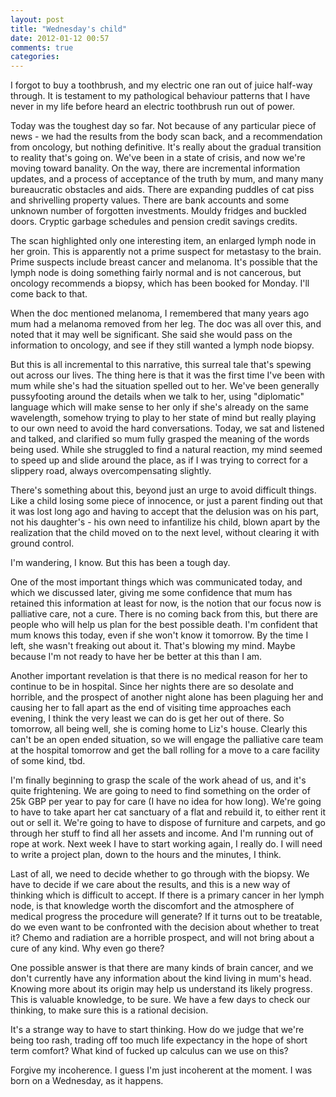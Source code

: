 ```yaml
---
layout: post
title: "Wednesday's child"
date: 2012-01-12 00:57
comments: true
categories: 
---
```


I forgot to buy a toothbrush, and my electric one ran out of juice half-way through. It is testament to my pathological behaviour patterns that I have never in my life before heard an electric toothbrush run out of power.

Today was the toughest day so far. Not because of any particular piece of news - we had the results from the body scan back, and a recommendation from oncology, but nothing definitive. It's really about the gradual transition to reality that's going on. We've been in a state of crisis, and now we're moving toward banality. On the way, there are incremental information updates, and a process of acceptance of the truth by mum, and many many bureaucratic obstacles and aids. There are expanding puddles of cat piss and shrivelling property values. There are bank accounts and some unknown number of forgotten investments. Mouldy fridges and buckled doors. Cryptic garbage schedules and pension credit savings credits.

The scan highlighted only one interesting item, an enlarged lymph node in her groin. This is apparently not a prime suspect for metastasy to the brain. Prime suspects include breast cancer and melanoma. It's possible that the lymph node is doing something fairly normal and is not cancerous, but oncology recommends a biopsy, which has been booked for Monday. I'll come back to that.

When the doc mentioned melanoma, I remembered that many years ago mum had a melanoma removed from her leg. The doc was all over this, and noted that it may well be significant. She said she would pass on the information to oncology, and see if they still wanted a lymph node biopsy.

But this is all incremental to this narrative, this surreal tale that's spewing out across our lives. The thing here is that it was the first time I've been with mum while she's had the situation spelled out to her. We've been generally pussyfooting around the details when we talk to her, using "diplomatic" language which will make sense to her only if she's already on the same wavelength, somehow trying to play to her state of mind but really playing to our own need to avoid the hard conversations. Today, we sat and listened and talked, and clarified so mum fully grasped the meaning of the words being used. While she struggled to find a natural reaction, my mind seemed to speed up and slide around the place, as if I was trying to correct for a slippery road, always overcompensating slightly.

There's something about this, beyond just an urge to avoid difficult things. Like a child losing some piece of innocence, or just a parent finding out that it was lost long ago and having to accept that the delusion was on his part, not his daughter's - his own need to infantilize his child, blown apart by the realization that the child moved on to the next level, without clearing it with ground control.

I'm wandering, I know. But this has been a tough day.

One of the most important things which was communicated today, and which we discussed later, giving me some confidence that mum has retained this information at least for now, is the notion that our focus now is palliative care, not a cure. There is no coming back from this, but there are people who will help us plan for the best possible death. I'm confident that mum knows this today, even if she won't know it tomorrow. By the time I left, she wasn't freaking out about it. That's blowing my mind. Maybe because I'm not ready to have her be better at this than I am.

Another important revelation is that there is no medical reason for her to continue to be in hospital. Since her nights there are so desolate and horrible, and the prospect of another night alone has been plaguing her and causing her to fall apart as the end of visiting time approaches each evening, I think the very least we can do is get her out of there. So tomorrow, all being well, she is coming home to Liz's house. Clearly this can't be an open ended situation, so we will engage the palliative care team at the hospital tomorrow and get the ball rolling for a move to a care facility of some kind, tbd.

I'm finally beginning to grasp the scale of the work ahead of us, and it's quite frightening. We are going to need to find something on the order of 25k GBP per year to pay for care (I have no idea for how long). We're going to have to take apart her cat sanctuary of a flat and rebuild it, to either rent it out or sell it. We're going to have to dispose of furniture and carpets, and go through her stuff to find all her assets and income. And I'm running out of rope at work. Next week I have to start working again, I really do. I will need to write a project plan, down to the hours and the minutes, I think.

Last of all, we need to decide whether to go through with the biopsy. We have to decide if we care about the results, and this is a new way of thinking which is difficult to accept. If there is a primary cancer in her lymph node, is that knowledge worth the discomfort and the atmosphere of medical progress the procedure will generate? If it turns out to be treatable, do we even want to be confronted with the decision about whether to treat it? Chemo and radiation are a horrible prospect, and will not bring about a cure of any kind. Why even go there?

One possible answer is that there are many kinds of brain cancer, and we don't currently have any information about the kind living in mum's head. Knowing more about its origin may help us understand its likely progress. This is valuable knowledge, to be sure. We have a few days to check our thinking, to make sure this is a rational decision.

It's a strange way to have to start thinking. How do we judge that we're being too rash, trading off too much life expectancy in the hope of short term comfort? What kind of fucked up calculus can we use on this?

Forgive my incoherence. I guess I'm just incoherent at the moment. I was born on a Wednesday, as it happens.